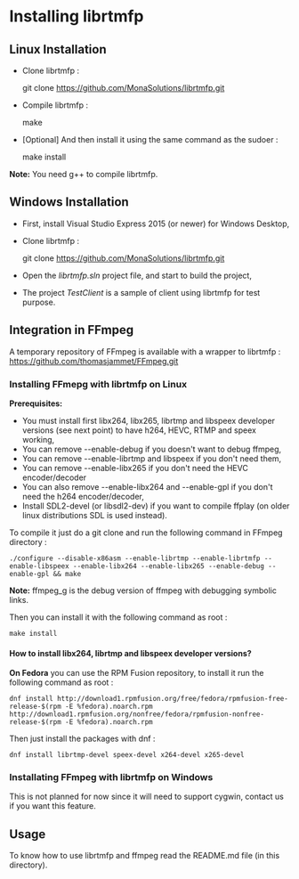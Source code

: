 Installing librtmfp
===================

## Linux Installation

- Clone librtmfp :

	git clone https://github.com/MonaSolutions/librtmfp.git

- Compile librtmfp :

	make
	
- [Optional] And then install it using the same command as the sudoer :

	make install

**Note:** You need g++ to compile librtmfp.

## Windows Installation

- First, install Visual Studio Express 2015 (or newer) for Windows Desktop,
- Clone librtmfp :

	git clone https://github.com/MonaSolutions/librtmfp.git

- Open the *librtmfp.sln* project file, and start to build the project,
- The project *TestClient* is a sample of client using librtmfp for test purpose.

## Integration in FFmpeg

A temporary repository of FFmpeg is available with a wrapper to librtmfp : https://github.com/thomasjammet/FFmpeg.git

### Installing FFmepg with librtmfp on Linux

**Prerequisites:**

- You must install first libx264, libx265, librtmp and libspeex developer versions (see next point) to have h264, HEVC, RTMP and speex working,
- You can remove --enable-debug if you doesn't want to debug ffmpeg,
- You can remove --enable-librtmp and libspeex if you don't need them,
- You can remove --enable-libx265 if you don't need the HEVC encoder/decoder
- You can also remove --enable-libx264 and --enable-gpl if you don't need the h264 encoder/decoder,
- Install SDL2-devel (or libsdl2-dev) if you want to compile ffplay (on older linux distributions SDL is used instead).

To compile it just do a git clone and run the following command in FFmpeg directory :

	./configure --disable-x86asm --enable-librtmp --enable-librtmfp --enable-libspeex --enable-libx264 --enable-libx265 --enable-debug --enable-gpl && make

**Note:** ffmpeg_g is the debug version of ffmpeg with debugging symbolic links.
	
Then you can install it with the following command as root :

	make install

#### How to install libx264, librtmp and libspeex developer versions?

**On Fedora** you can use the RPM Fusion repository, to install it run the following command as root :

    dnf install http://download1.rpmfusion.org/free/fedora/rpmfusion-free-release-$(rpm -E %fedora).noarch.rpm http://download1.rpmfusion.org/nonfree/fedora/rpmfusion-nonfree-release-$(rpm -E %fedora).noarch.rpm

Then just install the packages with dnf :

    dnf install librtmp-devel speex-devel x264-devel x265-devel

### Installating FFmpeg with librtmfp on Windows

This is not planned for now since it will need to support cygwin, contact us if you want this feature.
	
## Usage

To know how to use librtmfp and ffmpeg read the README.md file (in this directory).
